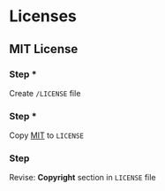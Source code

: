 # Licenses

[mit]: MIT

## MIT License

### Step *

Create `/LICENSE` file

### Step *
Copy [MIT][mit] to `LICENSE`

### Step

Revise: **Copyright** section in `LICENSE` file
